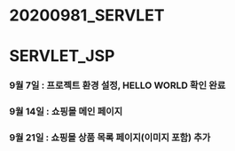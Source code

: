# 20200981_SERVLET
# SERVLET_JSP
### 9월 7일 : 프로젝트 환경 설정, HELLO WORLD 확인 완료
### 9월 14일 : 쇼핑몰 메인 페이지
### 9월 21일 : 쇼핑몰 상품 목록 페이지(이미지 포함) 추가